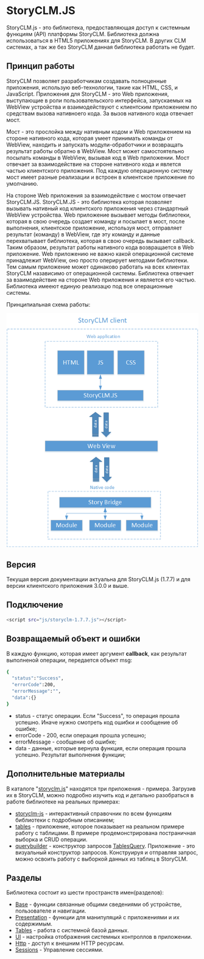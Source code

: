 # StoryCLM.JS

StoryCLM.js - это библиотека, предоставляющая доступ к системным функциям (API) платформы StoryCLM.
Библиотека должна использоваться в HTML5 приложениях для StoryCLM.
В других CLM системах, а так же без StoryCLM данная библиотека работать не будет.

## Принцип работы

StoryCLM  позволяет разработчикам  создавать полноценные приложения, использую веб-технологии, такие как HTML, CSS, и JavaScript. Приложения для StoryCLM  - это Web приложения, выступающие в роли пользовательского интерфейса, запускаемых на WebView устройства и взаимодействуют с клиентским приложением по средствам вызова нативноего кода. За вызов нативного кода отвечает мост.

Мост - это прослойка между нативным кодом и Web приложением на стороне нативного кода, которая умеет принимать команды от WebView, находить и запускать модули-обработчики и возвращать результат работы обратно в WebView. Мост может самостоятельно посылать команды в WebView, вызывая код в Web приложении. Мост отвечает за взаимодействие на стороне нативного кода и явлется частью клиентского приложения. Под каждую операционную систему мост имеет разные реализации и встроен в клиентское приложение по умолчанию.

На стороне Web приложения за взаимодействие с мостом отвечает StoryCLM.JS. StoryCLM.JS - это библиотека которая позволяет вызывать нативный код клиентского приложения через стандартный WebView устройства. Web приложение вызывает методы библиотеки, которая в свою очередь создает команду и посылает в мост, после выполнения, клиентское приложение, используя мост, отправляет результат (команду) в WebView, где эту команду и данные перехватывает  библиотека, которая в свою очередь вызывает callback. Таким образом, результат работы нативного кода возвращается в Web  приложение. Web приложению не важно какой операционной системе принадлежит WebView, оно просто оперирует методами библиотеки. Тем самым приложение может одинаково работать на всех клиентах StoryCLM назависимо от операционной системы. Библиотека отвечает за взаимодействие на стороне Web приложения и является его частью. Библиотека имееют единую реализацю под все операционные системы.

Принципиальная схема работы:

![StoryCLMJS](StoryCLMJS.png)



## Версия
Текущая версия документации актуальна для StoryCLM.js (1.7.7) и для версии клиентского приложения 3.0.0 и выше.

## Подключение

```sh
<script src="js/storyclm-1.7.7.js"></script>
```

## Возвращаемый объект и ошибки

 В каждую функцию, которая имеет аргумент **callback**, как результат выполненой операции, передается объект msg:

 ```sh
{
   "status":"Success",
   "errorCode":200,
   "errorMessage":"",
   "data":{}
}
```

  * status - статус операции. Если "Success", то операция прошла успешно. Иначе нужно смотреть код ошибки и сообщение об ошибке;
  * errorCode - 200, если операция прошла успешно;
  * errorMessage - сообщение об ошибке;
  * data - данные, которые вернула функция, если операция прошла успешно. Результат выполнения функции;

## Дополнительные материалы
В каталоге "[storyclm.js](https://github.com/storyclm/StoryCLM-Samples/tree/master/storyclm.js)" находятся три приложения - примера. Загрузив их в StoryCLM, можно подробно изучить код и 
детально разобраться в работе библиотеке на реальных примерах:

* [storyclm-js](https://github.com/storyclm/StoryCLM-Samples/tree/master/storyclm.js/storyclm-js) - интерактивный справочник по всем функциям библиотеки с подробным описанием;
* [tables](https://github.com/storyclm/StoryCLM-Samples/tree/master/storyclm.js/tables) - приложение, которое показывает на реальном примере работу с таблицами. В примере продемонстрирована постраничная выборка и CRUD операции.
* [querybuilder](https://github.com/storyclm/StoryCLM-Samples/tree/master/storyclm.js/tablesquery) - конструктор запросов [TablesQuery](https://github.com/storyclm/documentation/blob/master/TABLES_QUERY.md). Приложение - это визуальный конструктор запросов. Конструируя и отправляя запрос, можно освоить работу с выборкой данных из таблиц в StoryCLM. 


## Разделы
Библиотека состоит из шести пространств имен(разделов):

 * [Base](BASE.md) - функции связанные общими сведениями об устройстве, пользователе и навигации.
 * [Presentation](PRESENTATION.md) - функции для манипуляций с приложениями и их содержимым.
 * [Tables](TABLES.md) - работа с системной базой данных.
 * [UI](UI.md) - настройка отображения системных контроллов в приложении.
 * [Http](HTTP.md) - доступ к внешним HTTP ресурсам.
 * [Sessions](SESSIONS.md) - Управление сессиями.
